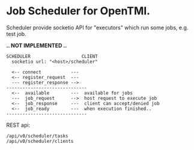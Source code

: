 # Job Scheduler for OpenTMI.

Scheduler provide socketio API for "executors" which run some jobs, e.g. test job.

**.. NOT IMPLEMENTED ..**

```
SCHEDULER                   CLIENT
  socketio url: "<host>/scheduler"

  <-- connect           ---
  <-- register_request  ---
  --- register_response -->
------------------------------
  <--  available        ---  available for jobs
  ---  job_request      -->  host request to execute job
  <--  job_response     ---  client can accept/denied job
  <--  job_ready        ---  when execution finished..
------------------------------
```

REST api:
```
/api/v0/scheduler/tasks
/api/v0/scheduler/clients
```